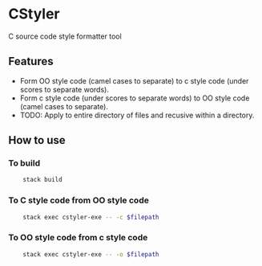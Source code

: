 # CStyler

C source code style formatter tool

## Features

* Form OO style code (camel cases to separate) to c style code (under scores to separate words).
* Form c style code (under scores to separate words) to OO style code (camel cases to separate).
* TODO: Apply to entire directory of files and recusive within a directory.

## How to use

### To build

```bash
    stack build
```

### To C style code from OO style code

```bash
    stack exec cstyler-exe -- -c $filepath
```

### To OO style code from c style code

```bash
    stack exec cstyler-exe -- -o $filepath
```